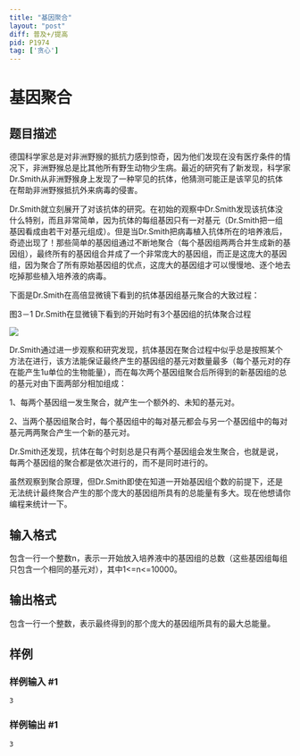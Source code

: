 ```yaml
---
title: "基因聚合"
layout: "post"
diff: 普及+/提高
pid: P1974
tag: ['贪心']
---
```

# 基因聚合
## 题目描述

德国科学家总是对非洲野猴的抵抗力感到惊奇，因为他们发现在没有医疗条件的情况下，非洲野猴总是比其他所有野生动物少生病。最近的研究有了新发现，科学家Dr.Smith从非洲野猴身上发现了一种罕见的抗体，他猜测可能正是该罕见的抗体在帮助非洲野猴抵抗外来病毒的侵害。


Dr.Smith就立刻展开了对该抗体的研究。在初始的观察中Dr.Smith发现该抗体没什么特别，而且非常简单，因为抗体的每组基因只有一对基元（Dr.Smith把一组基因看成由若干对基元组成）。但是当Dr.Smith把病毒植入抗体所在的培养液后，奇迹出现了！那些简单的基因组通过不断地聚合（每个基因组两两合并生成新的基因组），最终所有的基因组合并成了一个非常庞大的基因组，而正是这庞大的基因组，因为聚合了所有原始基因组的优点，这庞大的基因组才可以慢慢地、逐个地去吃掉那些植入培养液的病毒。


下面是Dr.Smith在高倍显微镜下看到的抗体基因组基元聚合的大致过程：




图3－1  Dr.Smith在显微镜下看到的开始时有3个基因组的抗体聚合过程

 ![](https://cdn.luogu.com.cn/upload/pic/974.png) 

Dr.Smith通过进一步观察和研究发现，抗体基因在聚合过程中似乎总是按照某个方法在进行，该方法能保证最终产生的基因组的基元对数量最多（每个基元对的存在能产生1u单位的生物能量），而在每次两个基因组聚合后所得到的新基因组的总的基元对由下面两部分相加组成：


1、每两个基因组一发生聚合，就产生一个额外的、未知的基元对。


2、当两个基因组聚合时，每个基因组中的每对基元都会与另一个基因组中的每对基元两两聚合产生一个新的基元对。


Dr.Smith还发现，抗体在每个时刻总是只有两个基因组会发生聚合，也就是说，每两个基因组的聚合都是依次进行的，而不是同时进行的。


虽然观察到聚合原理，但Dr.Smith即使在知道一开始基因组个数的前提下，还是无法统计最终聚合产生的那个庞大的基因组所具有的总能量有多大。现在他想请你编程来统计一下。

## 输入格式

包含一行一个整数n，表示一开始放入培养液中的基因组的总数（这些基因组每组只包含一个相同的基元对），其中1<=n<=10000。

## 输出格式

包含一行一个整数，表示最终得到的那个庞大的基因组所具有的最大总能量。

## 样例

### 样例输入 #1
```
3
```
### 样例输出 #1
```
3
```
